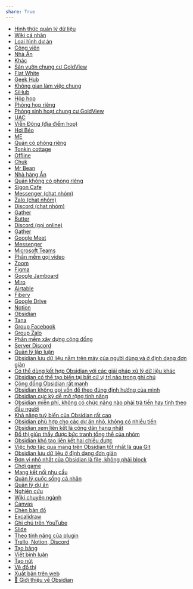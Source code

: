 ```yaml
---  
share: True  
---  
```

- [Hình thức quản lý dữ liệu](%F0%9F%93%9C%20T%C3%A0i%20nguy%C3%AAn/H%C3%ACnh%20th%E1%BB%A9c%20qu%E1%BA%A3n%20l%C3%BD%20d%E1%BB%AF%20li%E1%BB%87u/H%C3%ACnh%20th%E1%BB%A9c%20qu%E1%BA%A3n%20l%C3%BD%20d%E1%BB%AF%20li%E1%BB%87u.md.md)  
- [Wiki cá nhân](%F0%9F%93%9C%20T%C3%A0i%20nguy%C3%AAn/H%C3%ACnh%20th%E1%BB%A9c%20qu%E1%BA%A3n%20l%C3%BD%20d%E1%BB%AF%20li%E1%BB%87u/Wiki%20c%C3%A1%20nh%C3%A2n.md.md)  
- [Loại hình dự án](%F0%9F%93%9C%20T%C3%A0i%20nguy%C3%AAn/Lo%E1%BA%A1i%20h%C3%ACnh%20d%E1%BB%B1%20%C3%A1n.md.md)  
- [Công viên](%F0%9F%93%9C%20T%C3%A0i%20nguy%C3%AAn/N%C6%A1i%20g%E1%BA%B7p%20m%E1%BA%B7t%20offline/Kh%C3%A1c/C%C3%B4ng%20vi%C3%AAn.md.md)  
- [Nhà Ân](%F0%9F%93%9C%20T%C3%A0i%20nguy%C3%AAn/N%C6%A1i%20g%E1%BA%B7p%20m%E1%BA%B7t%20offline/Kh%C3%A1c/Nh%C3%A0%20%C3%82n.md.md)  
- [Khác](%F0%9F%93%9C%20T%C3%A0i%20nguy%C3%AAn/N%C6%A1i%20g%E1%BA%B7p%20m%E1%BA%B7t%20offline/Kh%C3%A1c/Kh%C3%A1c.md.md)  
- [Sân vườn chung cư GoldView](%F0%9F%93%9C%20T%C3%A0i%20nguy%C3%AAn/N%C6%A1i%20g%E1%BA%B7p%20m%E1%BA%B7t%20offline/Kh%C3%A1c/S%C3%A2n%20v%C6%B0%E1%BB%9Dn%20chung%20c%C6%B0%20GoldView.md.md)  
- [Flat White](%F0%9F%93%9C%20T%C3%A0i%20nguy%C3%AAn/N%C6%A1i%20g%E1%BA%B7p%20m%E1%BA%B7t%20offline/Kh%C3%B4ng%20gian%20l%C3%A0m%20vi%E1%BB%87c%20chung/Flat%20White.md.md)  
- [Geek Hub](%F0%9F%93%9C%20T%C3%A0i%20nguy%C3%AAn/N%C6%A1i%20g%E1%BA%B7p%20m%E1%BA%B7t%20offline/Kh%C3%B4ng%20gian%20l%C3%A0m%20vi%E1%BB%87c%20chung/Geek%20Hub.md.md)  
- [Không gian làm việc chung](%F0%9F%93%9C%20T%C3%A0i%20nguy%C3%AAn/N%C6%A1i%20g%E1%BA%B7p%20m%E1%BA%B7t%20offline/Kh%C3%B4ng%20gian%20l%C3%A0m%20vi%E1%BB%87c%20chung/Kh%C3%B4ng%20gian%20l%C3%A0m%20vi%E1%BB%87c%20chung.md.md)  
- [SiHub](%F0%9F%93%9C%20T%C3%A0i%20nguy%C3%AAn/N%C6%A1i%20g%E1%BA%B7p%20m%E1%BA%B7t%20offline/Kh%C3%B4ng%20gian%20l%C3%A0m%20vi%E1%BB%87c%20chung/SiHub.md.md)  
- [Hộp họp](%F0%9F%93%9C%20T%C3%A0i%20nguy%C3%AAn/N%C6%A1i%20g%E1%BA%B7p%20m%E1%BA%B7t%20offline/Ph%C3%B2ng%20h%E1%BB%8Dp%20ri%C3%AAng/H%E1%BB%99p%20h%E1%BB%8Dp.md.md)  
- [Phòng họp riêng](%F0%9F%93%9C%20T%C3%A0i%20nguy%C3%AAn/N%C6%A1i%20g%E1%BA%B7p%20m%E1%BA%B7t%20offline/Ph%C3%B2ng%20h%E1%BB%8Dp%20ri%C3%AAng/Ph%C3%B2ng%20h%E1%BB%8Dp%20ri%C3%AAng.md.md)  
- [Phòng sinh hoạt chung cư GoldView](%F0%9F%93%9C%20T%C3%A0i%20nguy%C3%AAn/N%C6%A1i%20g%E1%BA%B7p%20m%E1%BA%B7t%20offline/Ph%C3%B2ng%20h%E1%BB%8Dp%20ri%C3%AAng/Ph%C3%B2ng%20sinh%20ho%E1%BA%A1t%20chung%20c%C6%B0%20GoldView.md.md)  
- [UAC](%F0%9F%93%9C%20T%C3%A0i%20nguy%C3%AAn/N%C6%A1i%20g%E1%BA%B7p%20m%E1%BA%B7t%20offline/Ph%C3%B2ng%20h%E1%BB%8Dp%20ri%C3%AAng/UAC.md.md)  
- [Viễn Đông (địa điểm họp)](%F0%9F%93%9C%20T%C3%A0i%20nguy%C3%AAn/N%C6%A1i%20g%E1%BA%B7p%20m%E1%BA%B7t%20offline/Ph%C3%B2ng%20h%E1%BB%8Dp%20ri%C3%AAng/Vi%E1%BB%85n%20%C4%90%C3%B4ng%20(%C4%91%E1%BB%8Ba%20%C4%91i%E1%BB%83m%20h%E1%BB%8Dp).md.md)  
- [Hơi Béo](%F0%9F%93%9C%20T%C3%A0i%20nguy%C3%AAn/N%C6%A1i%20g%E1%BA%B7p%20m%E1%BA%B7t%20offline/Qu%C3%A1n%20c%C3%B3%20ph%C3%B2ng%20ri%C3%AAng/H%C6%A1i%20B%C3%A9o.md.md)  
- [ME](%F0%9F%93%9C%20T%C3%A0i%20nguy%C3%AAn/N%C6%A1i%20g%E1%BA%B7p%20m%E1%BA%B7t%20offline/Qu%C3%A1n%20c%C3%B3%20ph%C3%B2ng%20ri%C3%AAng/ME.md.md)  
- [Quán có phòng riêng](%F0%9F%93%9C%20T%C3%A0i%20nguy%C3%AAn/N%C6%A1i%20g%E1%BA%B7p%20m%E1%BA%B7t%20offline/Qu%C3%A1n%20c%C3%B3%20ph%C3%B2ng%20ri%C3%AAng/Qu%C3%A1n%20c%C3%B3%20ph%C3%B2ng%20ri%C3%AAng.md.md)  
- [Tonkin cottage](%F0%9F%93%9C%20T%C3%A0i%20nguy%C3%AAn/N%C6%A1i%20g%E1%BA%B7p%20m%E1%BA%B7t%20offline/Qu%C3%A1n%20c%C3%B3%20ph%C3%B2ng%20ri%C3%AAng/Tonkin%20cottage.md.md)  
- [Offline](%F0%9F%93%9C%20T%C3%A0i%20nguy%C3%AAn/N%C6%A1i%20g%E1%BA%B7p%20m%E1%BA%B7t%20offline/Offline.md.md)  
- [Chuk](%F0%9F%93%9C%20T%C3%A0i%20nguy%C3%AAn/N%C6%A1i%20g%E1%BA%B7p%20m%E1%BA%B7t%20offline/Qu%C3%A1n%20kh%C3%B4ng%20c%C3%B3%20ph%C3%B2ng%20ri%C3%AAng/Chuk.md.md)  
- [Mr Bean](%F0%9F%93%9C%20T%C3%A0i%20nguy%C3%AAn/N%C6%A1i%20g%E1%BA%B7p%20m%E1%BA%B7t%20offline/Qu%C3%A1n%20kh%C3%B4ng%20c%C3%B3%20ph%C3%B2ng%20ri%C3%AAng/Mr%20Bean.md.md)  
- [Nhà hàng Ấn](%F0%9F%93%9C%20T%C3%A0i%20nguy%C3%AAn/N%C6%A1i%20g%E1%BA%B7p%20m%E1%BA%B7t%20offline/Qu%C3%A1n%20kh%C3%B4ng%20c%C3%B3%20ph%C3%B2ng%20ri%C3%AAng/Nh%C3%A0%20h%C3%A0ng%20%E1%BA%A4n.md.md)  
- [Quán không có phòng riêng](%F0%9F%93%9C%20T%C3%A0i%20nguy%C3%AAn/N%C6%A1i%20g%E1%BA%B7p%20m%E1%BA%B7t%20offline/Qu%C3%A1n%20kh%C3%B4ng%20c%C3%B3%20ph%C3%B2ng%20ri%C3%AAng/Qu%C3%A1n%20kh%C3%B4ng%20c%C3%B3%20ph%C3%B2ng%20ri%C3%AAng.md.md)  
- [Sigon Cafe](%F0%9F%93%9C%20T%C3%A0i%20nguy%C3%AAn/N%C6%A1i%20g%E1%BA%B7p%20m%E1%BA%B7t%20offline/Qu%C3%A1n%20kh%C3%B4ng%20c%C3%B3%20ph%C3%B2ng%20ri%C3%AAng/Sigon%20Cafe.md.md)  
- [Messenger (chat nhóm)](%F0%9F%93%9C%20T%C3%A0i%20nguy%C3%AAn/Ph%E1%BA%A7n%20m%E1%BB%81m%20l%C3%A0m%20vi%E1%BB%87c%20nh%C3%B3m%20(groupware)/Ph%E1%BA%A7n%20m%E1%BB%81m%20chat%20nh%C3%B3m/Messenger%20(chat%20nh%C3%B3m).md.md)  
- [Zalo (chat nhóm)](%F0%9F%93%9C%20T%C3%A0i%20nguy%C3%AAn/Ph%E1%BA%A7n%20m%E1%BB%81m%20l%C3%A0m%20vi%E1%BB%87c%20nh%C3%B3m%20(groupware)/Ph%E1%BA%A7n%20m%E1%BB%81m%20chat%20nh%C3%B3m/Zalo%20(chat%20nh%C3%B3m).md.md)  
- [Discord (chat nhóm)](%F0%9F%93%9C%20T%C3%A0i%20nguy%C3%AAn/Ph%E1%BA%A7n%20m%E1%BB%81m%20l%C3%A0m%20vi%E1%BB%87c%20nh%C3%B3m%20(groupware)/Ph%E1%BA%A7n%20m%E1%BB%81m%20chat%20nh%C3%B3m/Discord%20(chat%20nh%C3%B3m).md.md)  
- [Gather](%F0%9F%93%9C%20T%C3%A0i%20nguy%C3%AAn/Ph%E1%BA%A7n%20m%E1%BB%81m%20l%C3%A0m%20vi%E1%BB%87c%20nh%C3%B3m%20(groupware)/Ph%E1%BA%A7n%20m%E1%BB%81m%20chat%20nh%C3%B3m/Gather.md.md)  
- [Butter](%F0%9F%93%9C%20T%C3%A0i%20nguy%C3%AAn/Ph%E1%BA%A7n%20m%E1%BB%81m%20l%C3%A0m%20vi%E1%BB%87c%20nh%C3%B3m%20(groupware)/Ph%E1%BA%A7n%20m%E1%BB%81m%20g%E1%BB%8Di%20video/Butter.md.md)  
- [Discord (gọi online)](%F0%9F%93%9C%20T%C3%A0i%20nguy%C3%AAn/Ph%E1%BA%A7n%20m%E1%BB%81m%20l%C3%A0m%20vi%E1%BB%87c%20nh%C3%B3m%20(groupware)/Ph%E1%BA%A7n%20m%E1%BB%81m%20g%E1%BB%8Di%20video/Discord%20(g%E1%BB%8Di%20online).md.md)  
- [Gather](%F0%9F%93%9C%20T%C3%A0i%20nguy%C3%AAn/Ph%E1%BA%A7n%20m%E1%BB%81m%20l%C3%A0m%20vi%E1%BB%87c%20nh%C3%B3m%20(groupware)/Ph%E1%BA%A7n%20m%E1%BB%81m%20g%E1%BB%8Di%20video/Gather.md.md)  
- [Google Meet](%F0%9F%93%9C%20T%C3%A0i%20nguy%C3%AAn/Ph%E1%BA%A7n%20m%E1%BB%81m%20l%C3%A0m%20vi%E1%BB%87c%20nh%C3%B3m%20(groupware)/Ph%E1%BA%A7n%20m%E1%BB%81m%20g%E1%BB%8Di%20video/Google%20Meet.md.md)  
- [Messenger](%F0%9F%93%9C%20T%C3%A0i%20nguy%C3%AAn/Ph%E1%BA%A7n%20m%E1%BB%81m%20l%C3%A0m%20vi%E1%BB%87c%20nh%C3%B3m%20(groupware)/Ph%E1%BA%A7n%20m%E1%BB%81m%20g%E1%BB%8Di%20video/Messenger.md.md)  
- [Microsoft Teams](%F0%9F%93%9C%20T%C3%A0i%20nguy%C3%AAn/Ph%E1%BA%A7n%20m%E1%BB%81m%20l%C3%A0m%20vi%E1%BB%87c%20nh%C3%B3m%20(groupware)/Ph%E1%BA%A7n%20m%E1%BB%81m%20g%E1%BB%8Di%20video/Microsoft%20Teams.md.md)  
- [Phần mềm gọi video](%F0%9F%93%9C%20T%C3%A0i%20nguy%C3%AAn/Ph%E1%BA%A7n%20m%E1%BB%81m%20l%C3%A0m%20vi%E1%BB%87c%20nh%C3%B3m%20(groupware)/Ph%E1%BA%A7n%20m%E1%BB%81m%20g%E1%BB%8Di%20video/Ph%E1%BA%A7n%20m%E1%BB%81m%20g%E1%BB%8Di%20video.md.md)  
- [Zoom](%F0%9F%93%9C%20T%C3%A0i%20nguy%C3%AAn/Ph%E1%BA%A7n%20m%E1%BB%81m%20l%C3%A0m%20vi%E1%BB%87c%20nh%C3%B3m%20(groupware)/Ph%E1%BA%A7n%20m%E1%BB%81m%20g%E1%BB%8Di%20video/Zoom.md.md)  
- [Figma](%F0%9F%93%9C%20T%C3%A0i%20nguy%C3%AAn/Ph%E1%BA%A7n%20m%E1%BB%81m%20l%C3%A0m%20vi%E1%BB%87c%20nh%C3%B3m%20(groupware)/Ph%E1%BA%A7n%20m%E1%BB%81m%20minh%20ho%E1%BA%A1%20cho%20nh%C3%B3m/Figma.md.md)  
- [Google Jamboard](%F0%9F%93%9C%20T%C3%A0i%20nguy%C3%AAn/Ph%E1%BA%A7n%20m%E1%BB%81m%20l%C3%A0m%20vi%E1%BB%87c%20nh%C3%B3m%20(groupware)/Ph%E1%BA%A7n%20m%E1%BB%81m%20minh%20ho%E1%BA%A1%20cho%20nh%C3%B3m/Google%20Jamboard.md.md)  
- [Miro](%F0%9F%93%9C%20T%C3%A0i%20nguy%C3%AAn/Ph%E1%BA%A7n%20m%E1%BB%81m%20l%C3%A0m%20vi%E1%BB%87c%20nh%C3%B3m%20(groupware)/Ph%E1%BA%A7n%20m%E1%BB%81m%20minh%20ho%E1%BA%A1%20cho%20nh%C3%B3m/Miro.md.md)  
- [Airtable](%F0%9F%93%9C%20T%C3%A0i%20nguy%C3%AAn/Ph%E1%BA%A7n%20m%E1%BB%81m%20l%C3%A0m%20vi%E1%BB%87c%20nh%C3%B3m%20(groupware)/Ph%E1%BA%A7n%20m%E1%BB%81m%20qu%E1%BA%A3n%20l%C3%BD%20c%C3%B4ng%20vi%E1%BB%87c/Airtable.md.md)  
- [Fibery](%F0%9F%93%9C%20T%C3%A0i%20nguy%C3%AAn/Ph%E1%BA%A7n%20m%E1%BB%81m%20l%C3%A0m%20vi%E1%BB%87c%20nh%C3%B3m%20(groupware)/Ph%E1%BA%A7n%20m%E1%BB%81m%20qu%E1%BA%A3n%20l%C3%BD%20c%C3%B4ng%20vi%E1%BB%87c/Fibery.md.md)  
- [Google Drive](%F0%9F%93%9C%20T%C3%A0i%20nguy%C3%AAn/Ph%E1%BA%A7n%20m%E1%BB%81m%20l%C3%A0m%20vi%E1%BB%87c%20nh%C3%B3m%20(groupware)/Ph%E1%BA%A7n%20m%E1%BB%81m%20qu%E1%BA%A3n%20l%C3%BD%20c%C3%B4ng%20vi%E1%BB%87c/Google%20Drive.md.md)  
- [Notion](%F0%9F%93%9C%20T%C3%A0i%20nguy%C3%AAn/Ph%E1%BA%A7n%20m%E1%BB%81m%20l%C3%A0m%20vi%E1%BB%87c%20nh%C3%B3m%20(groupware)/Ph%E1%BA%A7n%20m%E1%BB%81m%20qu%E1%BA%A3n%20l%C3%BD%20c%C3%B4ng%20vi%E1%BB%87c/Notion.md.md)  
- [Obsidian](%F0%9F%93%9C%20T%C3%A0i%20nguy%C3%AAn/Ph%E1%BA%A7n%20m%E1%BB%81m%20l%C3%A0m%20vi%E1%BB%87c%20nh%C3%B3m%20(groupware)/Ph%E1%BA%A7n%20m%E1%BB%81m%20qu%E1%BA%A3n%20l%C3%BD%20c%C3%B4ng%20vi%E1%BB%87c/Obsidian.md.md)  
- [Tana](%F0%9F%93%9C%20T%C3%A0i%20nguy%C3%AAn/Ph%E1%BA%A7n%20m%E1%BB%81m%20l%C3%A0m%20vi%E1%BB%87c%20nh%C3%B3m%20(groupware)/Ph%E1%BA%A7n%20m%E1%BB%81m%20qu%E1%BA%A3n%20l%C3%BD%20c%C3%B4ng%20vi%E1%BB%87c/Tana.md.md)  
- [Group Facebook](%F0%9F%93%9C%20T%C3%A0i%20nguy%C3%AAn/Ph%E1%BA%A7n%20m%E1%BB%81m%20l%C3%A0m%20vi%E1%BB%87c%20nh%C3%B3m%20(groupware)/Ph%E1%BA%A7n%20m%E1%BB%81m%20x%C3%A2y%20d%E1%BB%B1ng%20c%E1%BB%99ng%20%C4%91%E1%BB%93ng/Group%20Facebook.md.md)  
- [Group Zalo](%F0%9F%93%9C%20T%C3%A0i%20nguy%C3%AAn/Ph%E1%BA%A7n%20m%E1%BB%81m%20l%C3%A0m%20vi%E1%BB%87c%20nh%C3%B3m%20(groupware)/Ph%E1%BA%A7n%20m%E1%BB%81m%20x%C3%A2y%20d%E1%BB%B1ng%20c%E1%BB%99ng%20%C4%91%E1%BB%93ng/Group%20Zalo.md.md)  
- [Phần mềm xây dựng cộng đồng](%F0%9F%93%9C%20T%C3%A0i%20nguy%C3%AAn/Ph%E1%BA%A7n%20m%E1%BB%81m%20l%C3%A0m%20vi%E1%BB%87c%20nh%C3%B3m%20(groupware)/Ph%E1%BA%A7n%20m%E1%BB%81m%20x%C3%A2y%20d%E1%BB%B1ng%20c%E1%BB%99ng%20%C4%91%E1%BB%93ng/Ph%E1%BA%A7n%20m%E1%BB%81m%20x%C3%A2y%20d%E1%BB%B1ng%20c%E1%BB%99ng%20%C4%91%E1%BB%93ng.md.md)  
- [Server Discord](%F0%9F%93%9C%20T%C3%A0i%20nguy%C3%AAn/Ph%E1%BA%A7n%20m%E1%BB%81m%20l%C3%A0m%20vi%E1%BB%87c%20nh%C3%B3m%20(groupware)/Ph%E1%BA%A7n%20m%E1%BB%81m%20x%C3%A2y%20d%E1%BB%B1ng%20c%E1%BB%99ng%20%C4%91%E1%BB%93ng/Server%20Discord.md.md)  
- [Quản lý lập luận](%F0%9F%93%9C%20T%C3%A0i%20nguy%C3%AAn/Ph%E1%BA%A7n%20m%E1%BB%81m%20l%C3%A0m%20vi%E1%BB%87c%20nh%C3%B3m%20(groupware)/Qu%E1%BA%A3n%20l%C3%BD%20l%E1%BA%ADp%20lu%E1%BA%ADn.md.md)  
- [Obsidian lưu dữ liệu nằm trên máy của người dùng và ở định dạng đơn giản](%F0%9F%93%9C%20T%C3%A0i%20nguy%C3%AAn/%F0%9F%92%8E%20Gi%E1%BB%9Bi%20thi%E1%BB%87u%20v%E1%BB%81%20Obsidian/M%C3%B4%20t%E1%BA%A3%20v%E1%BB%81%20Obsidian/Obsidian%20l%C6%B0u%20d%E1%BB%AF%20li%E1%BB%87u%20n%E1%BA%B1m%20tr%C3%AAn%20m%C3%A1y%20c%E1%BB%A7a%20ng%C6%B0%E1%BB%9Di%20d%C3%B9ng%20v%C3%A0%20%E1%BB%9F%20%C4%91%E1%BB%8Bnh%20d%E1%BA%A1ng%20%C4%91%C6%A1n%20gi%E1%BA%A3n.md.md)  
- [Có thể dùng kết hợp Obsidian với các giải pháp xử lý dữ liệu khác](%F0%9F%93%9C%20T%C3%A0i%20nguy%C3%AAn/%F0%9F%92%8E%20Gi%E1%BB%9Bi%20thi%E1%BB%87u%20v%E1%BB%81%20Obsidian/M%C3%B4%20t%E1%BA%A3%20v%E1%BB%81%20Obsidian/%C4%90i%E1%BB%83m%20m%E1%BA%A1nh%20c%E1%BB%A7a%20Obsidian/C%C3%B3%20th%E1%BB%83%20d%C3%B9ng%20k%E1%BA%BFt%20h%E1%BB%A3p%20Obsidian%20v%E1%BB%9Bi%20c%C3%A1c%20gi%E1%BA%A3i%20ph%C3%A1p%20x%E1%BB%AD%20l%C3%BD%20d%E1%BB%AF%20li%E1%BB%87u%20kh%C3%A1c.md.md)  
- [Obsidian có thể tạo biến tại bất cứ vị trí nào trong ghi chú](%F0%9F%93%9C%20T%C3%A0i%20nguy%C3%AAn/%F0%9F%92%8E%20Gi%E1%BB%9Bi%20thi%E1%BB%87u%20v%E1%BB%81%20Obsidian/M%C3%B4%20t%E1%BA%A3%20v%E1%BB%81%20Obsidian/%C4%90i%E1%BB%83m%20m%E1%BA%A1nh%20c%E1%BB%A7a%20Obsidian/Obsidian%20c%C3%B3%20th%E1%BB%83%20t%E1%BA%A1o%20bi%E1%BA%BFn%20t%E1%BA%A1i%20b%E1%BA%A5t%20c%E1%BB%A9%20v%E1%BB%8B%20tr%C3%AD%20n%C3%A0o%20trong%20ghi%20ch%C3%BA.md.md)  
- [Cộng đồng Obsidian rất mạnh](%F0%9F%93%9C%20T%C3%A0i%20nguy%C3%AAn/%F0%9F%92%8E%20Gi%E1%BB%9Bi%20thi%E1%BB%87u%20v%E1%BB%81%20Obsidian/M%C3%B4%20t%E1%BA%A3%20v%E1%BB%81%20Obsidian/%C4%90i%E1%BB%83m%20m%E1%BA%A1nh%20c%E1%BB%A7a%20Obsidian/C%E1%BB%99ng%20%C4%91%E1%BB%93ng%20Obsidian%20r%E1%BA%A5t%20m%E1%BA%A1nh.md.md)  
- [Obsidian không gọi vốn để theo đúng định hướng của mình](%F0%9F%93%9C%20T%C3%A0i%20nguy%C3%AAn/%F0%9F%92%8E%20Gi%E1%BB%9Bi%20thi%E1%BB%87u%20v%E1%BB%81%20Obsidian/M%C3%B4%20t%E1%BA%A3%20v%E1%BB%81%20Obsidian/%C4%90i%E1%BB%83m%20m%E1%BA%A1nh%20c%E1%BB%A7a%20Obsidian/Obsidian%20kh%C3%B4ng%20g%E1%BB%8Di%20v%E1%BB%91n%20%C4%91%E1%BB%83%20theo%20%C4%91%C3%BAng%20%C4%91%E1%BB%8Bnh%20h%C6%B0%E1%BB%9Bng%20c%E1%BB%A7a%20m%C3%ACnh.md.md)  
- [Obsidian cực kỳ dễ mở rộng tính năng](%F0%9F%93%9C%20T%C3%A0i%20nguy%C3%AAn/%F0%9F%92%8E%20Gi%E1%BB%9Bi%20thi%E1%BB%87u%20v%E1%BB%81%20Obsidian/M%C3%B4%20t%E1%BA%A3%20v%E1%BB%81%20Obsidian/%C4%90i%E1%BB%83m%20m%E1%BA%A1nh%20c%E1%BB%A7a%20Obsidian/Obsidian%20c%E1%BB%B1c%20k%E1%BB%B3%20d%E1%BB%85%20m%E1%BB%9F%20r%E1%BB%99ng%20t%C3%ADnh%20n%C4%83ng.md.md)  
- [Obsidian miễn phí, không có chức năng nào phải trả tiền hay tính theo đầu người](%F0%9F%93%9C%20T%C3%A0i%20nguy%C3%AAn/%F0%9F%92%8E%20Gi%E1%BB%9Bi%20thi%E1%BB%87u%20v%E1%BB%81%20Obsidian/M%C3%B4%20t%E1%BA%A3%20v%E1%BB%81%20Obsidian/%C4%90i%E1%BB%83m%20m%E1%BA%A1nh%20c%E1%BB%A7a%20Obsidian/Obsidian%20mi%E1%BB%85n%20ph%C3%AD,%20kh%C3%B4ng%20c%C3%B3%20ch%E1%BB%A9c%20n%C4%83ng%20n%C3%A0o%20ph%E1%BA%A3i%20tr%E1%BA%A3%20ti%E1%BB%81n%20hay%20t%C3%ADnh%20theo%20%C4%91%E1%BA%A7u%20ng%C6%B0%E1%BB%9Di.md.md)  
- [Khả năng tuỳ biến của Obsidian rất cao](%F0%9F%93%9C%20T%C3%A0i%20nguy%C3%AAn/%F0%9F%92%8E%20Gi%E1%BB%9Bi%20thi%E1%BB%87u%20v%E1%BB%81%20Obsidian/M%C3%B4%20t%E1%BA%A3%20v%E1%BB%81%20Obsidian/%C4%90i%E1%BB%83m%20m%E1%BA%A1nh%20c%E1%BB%A7a%20Obsidian/Kh%E1%BA%A3%20n%C4%83ng%20tu%E1%BB%B3%20bi%E1%BA%BFn%20c%E1%BB%A7a%20Obsidian%20r%E1%BA%A5t%20cao.md.md)  
- [Obsidian phù hợp cho các dự án nhỏ, không có nhiều tiền](%F0%9F%93%9C%20T%C3%A0i%20nguy%C3%AAn/%F0%9F%92%8E%20Gi%E1%BB%9Bi%20thi%E1%BB%87u%20v%E1%BB%81%20Obsidian/M%C3%B4%20t%E1%BA%A3%20v%E1%BB%81%20Obsidian/%C4%90i%E1%BB%83m%20m%E1%BA%A1nh%20c%E1%BB%A7a%20Obsidian/Obsidian%20ph%C3%B9%20h%E1%BB%A3p%20cho%20c%C3%A1c%20d%E1%BB%B1%20%C3%A1n%20nh%E1%BB%8F,%20kh%C3%B4ng%20c%C3%B3%20nhi%E1%BB%81u%20ti%E1%BB%81n.md.md)  
- [Obsidian xem liên kết là công dân hạng nhất](%F0%9F%93%9C%20T%C3%A0i%20nguy%C3%AAn/%F0%9F%92%8E%20Gi%E1%BB%9Bi%20thi%E1%BB%87u%20v%E1%BB%81%20Obsidian/M%C3%B4%20t%E1%BA%A3%20v%E1%BB%81%20Obsidian/%C4%90i%E1%BB%83m%20m%E1%BA%A1nh%20c%E1%BB%A7a%20Obsidian/Obsidian%20xem%20li%C3%AAn%20k%E1%BA%BFt%20l%C3%A0%20c%C3%B4ng%20d%C3%A2n%20h%E1%BA%A1ng%20nh%E1%BA%A5t.md.md)  
- [Đồ thị giúp thấy được bức tranh tổng thể của nhóm](%F0%9F%93%9C%20T%C3%A0i%20nguy%C3%AAn/%F0%9F%92%8E%20Gi%E1%BB%9Bi%20thi%E1%BB%87u%20v%E1%BB%81%20Obsidian/M%C3%B4%20t%E1%BA%A3%20v%E1%BB%81%20Obsidian/%C4%90i%E1%BB%83m%20m%E1%BA%A1nh%20c%E1%BB%A7a%20Obsidian/%C4%90%E1%BB%93%20th%E1%BB%8B%20gi%C3%BAp%20th%E1%BA%A5y%20%C4%91%C6%B0%E1%BB%A3c%20b%E1%BB%A9c%20tranh%20t%E1%BB%95ng%20th%E1%BB%83%20c%E1%BB%A7a%20nh%C3%B3m.md.md)  
- [Obsidian khó tạo liên kết hai chiều được](%F0%9F%93%9C%20T%C3%A0i%20nguy%C3%AAn/%F0%9F%92%8E%20Gi%E1%BB%9Bi%20thi%E1%BB%87u%20v%E1%BB%81%20Obsidian/M%C3%B4%20t%E1%BA%A3%20v%E1%BB%81%20Obsidian/%C4%90i%E1%BB%83m%20y%E1%BA%BFu%20c%E1%BB%A7a%20Obsidian/Obsidian%20kh%C3%B3%20t%E1%BA%A1o%20li%C3%AAn%20k%E1%BA%BFt%20hai%20chi%E1%BB%81u%20%C4%91%C6%B0%E1%BB%A3c.md.md)  
- [Việc hợp tác qua mạng trên Obsidian tốt nhất là qua Git](%F0%9F%93%9C%20T%C3%A0i%20nguy%C3%AAn/%F0%9F%92%8E%20Gi%E1%BB%9Bi%20thi%E1%BB%87u%20v%E1%BB%81%20Obsidian/M%C3%B4%20t%E1%BA%A3%20v%E1%BB%81%20Obsidian/%C4%90i%E1%BB%83m%20y%E1%BA%BFu%20c%E1%BB%A7a%20Obsidian/Vi%E1%BB%87c%20h%E1%BB%A3p%20t%C3%A1c%20qua%20m%E1%BA%A1ng%20tr%C3%AAn%20Obsidian%20t%E1%BB%91t%20nh%E1%BA%A5t%20l%C3%A0%20qua%20Git.md.md)  
- [Obsidian lưu dữ liệu ở định dạng đơn giản](%F0%9F%93%9C%20T%C3%A0i%20nguy%C3%AAn/%F0%9F%92%8E%20Gi%E1%BB%9Bi%20thi%E1%BB%87u%20v%E1%BB%81%20Obsidian/M%C3%B4%20t%E1%BA%A3%20v%E1%BB%81%20Obsidian/Obsidian%20l%C6%B0u%20d%E1%BB%AF%20li%E1%BB%87u%20%E1%BB%9F%20%C4%91%E1%BB%8Bnh%20d%E1%BA%A1ng%20%C4%91%C6%A1n%20gi%E1%BA%A3n.md.md)  
- [Đơn vị nhỏ nhất của Obsidian là file, không phải block](%F0%9F%93%9C%20T%C3%A0i%20nguy%C3%AAn/%F0%9F%92%8E%20Gi%E1%BB%9Bi%20thi%E1%BB%87u%20v%E1%BB%81%20Obsidian/M%C3%B4%20t%E1%BA%A3%20v%E1%BB%81%20Obsidian/%C4%90%C6%A1n%20v%E1%BB%8B%20nh%E1%BB%8F%20nh%E1%BA%A5t%20c%E1%BB%A7a%20Obsidian%20l%C3%A0%20file,%20kh%C3%B4ng%20ph%E1%BA%A3i%20block.md.md)  
- [Chơi game](%F0%9F%93%9C%20T%C3%A0i%20nguy%C3%AAn/%F0%9F%92%8E%20Gi%E1%BB%9Bi%20thi%E1%BB%87u%20v%E1%BB%81%20Obsidian/Theo%20m%E1%BB%A5c%20%C4%91%C3%ADch%20x%C3%A2y%20d%E1%BB%B1ng%20vault/Ch%C6%A1i%20game.md.md)  
- [Mạng kết nối nhu cầu](%F0%9F%93%9C%20T%C3%A0i%20nguy%C3%AAn/%F0%9F%92%8E%20Gi%E1%BB%9Bi%20thi%E1%BB%87u%20v%E1%BB%81%20Obsidian/Theo%20m%E1%BB%A5c%20%C4%91%C3%ADch%20x%C3%A2y%20d%E1%BB%B1ng%20vault/M%E1%BA%A1ng%20k%E1%BA%BFt%20n%E1%BB%91i%20nhu%20c%E1%BA%A7u.md.md)  
- [Quản lý cuộc sống cá nhân](%F0%9F%93%9C%20T%C3%A0i%20nguy%C3%AAn/%F0%9F%92%8E%20Gi%E1%BB%9Bi%20thi%E1%BB%87u%20v%E1%BB%81%20Obsidian/Theo%20m%E1%BB%A5c%20%C4%91%C3%ADch%20x%C3%A2y%20d%E1%BB%B1ng%20vault/Qu%E1%BA%A3n%20l%C3%BD%20cu%E1%BB%99c%20s%E1%BB%91ng%20c%C3%A1%20nh%C3%A2n.md.md)  
- [Quản lý dự án](%F0%9F%93%9C%20T%C3%A0i%20nguy%C3%AAn/%F0%9F%92%8E%20Gi%E1%BB%9Bi%20thi%E1%BB%87u%20v%E1%BB%81%20Obsidian/Theo%20m%E1%BB%A5c%20%C4%91%C3%ADch%20x%C3%A2y%20d%E1%BB%B1ng%20vault/Qu%E1%BA%A3n%20l%C3%BD%20d%E1%BB%B1%20%C3%A1n.md.md)  
- [Nghiên cứu](%F0%9F%93%9C%20T%C3%A0i%20nguy%C3%AAn/%F0%9F%92%8E%20Gi%E1%BB%9Bi%20thi%E1%BB%87u%20v%E1%BB%81%20Obsidian/Theo%20m%E1%BB%A5c%20%C4%91%C3%ADch%20x%C3%A2y%20d%E1%BB%B1ng%20vault/Nghi%C3%AAn%20c%E1%BB%A9u.md.md)  
- [Wiki chuyên ngành](%F0%9F%93%9C%20T%C3%A0i%20nguy%C3%AAn/%F0%9F%92%8E%20Gi%E1%BB%9Bi%20thi%E1%BB%87u%20v%E1%BB%81%20Obsidian/Theo%20m%E1%BB%A5c%20%C4%91%C3%ADch%20x%C3%A2y%20d%E1%BB%B1ng%20vault/Wiki%20chuy%C3%AAn%20ng%C3%A0nh.md.md)  
- [Canvas](%F0%9F%93%9C%20T%C3%A0i%20nguy%C3%AAn/%F0%9F%92%8E%20Gi%E1%BB%9Bi%20thi%E1%BB%87u%20v%E1%BB%81%20Obsidian/Theo%20t%C3%ADnh%20n%C4%83ng%20c%E1%BB%A7a%20plugin/Canvas.md.md)  
- [Chèn bản đồ](%F0%9F%93%9C%20T%C3%A0i%20nguy%C3%AAn/%F0%9F%92%8E%20Gi%E1%BB%9Bi%20thi%E1%BB%87u%20v%E1%BB%81%20Obsidian/Theo%20t%C3%ADnh%20n%C4%83ng%20c%E1%BB%A7a%20plugin/Ch%C3%A8n%20b%E1%BA%A3n%20%C4%91%E1%BB%93.md.md)  
- [Excalidraw](%F0%9F%93%9C%20T%C3%A0i%20nguy%C3%AAn/%F0%9F%92%8E%20Gi%E1%BB%9Bi%20thi%E1%BB%87u%20v%E1%BB%81%20Obsidian/Theo%20t%C3%ADnh%20n%C4%83ng%20c%E1%BB%A7a%20plugin/Excalidraw.md.md)  
- [Ghi chú trên YouTube](%F0%9F%93%9C%20T%C3%A0i%20nguy%C3%AAn/%F0%9F%92%8E%20Gi%E1%BB%9Bi%20thi%E1%BB%87u%20v%E1%BB%81%20Obsidian/Theo%20t%C3%ADnh%20n%C4%83ng%20c%E1%BB%A7a%20plugin/Ghi%20ch%C3%BA%20tr%C3%AAn%20YouTube.md.md)  
- [Slide](%F0%9F%93%9C%20T%C3%A0i%20nguy%C3%AAn/%F0%9F%92%8E%20Gi%E1%BB%9Bi%20thi%E1%BB%87u%20v%E1%BB%81%20Obsidian/Theo%20t%C3%ADnh%20n%C4%83ng%20c%E1%BB%A7a%20plugin/Slide.md.md)  
- [Theo tính năng của plugin](%F0%9F%93%9C%20T%C3%A0i%20nguy%C3%AAn/%F0%9F%92%8E%20Gi%E1%BB%9Bi%20thi%E1%BB%87u%20v%E1%BB%81%20Obsidian/Theo%20t%C3%ADnh%20n%C4%83ng%20c%E1%BB%A7a%20plugin/Theo%20t%C3%ADnh%20n%C4%83ng%20c%E1%BB%A7a%20plugin.md.md)  
- [Trello, Notion, Discord](%F0%9F%93%9C%20T%C3%A0i%20nguy%C3%AAn/%F0%9F%92%8E%20Gi%E1%BB%9Bi%20thi%E1%BB%87u%20v%E1%BB%81%20Obsidian/Theo%20t%C3%ADnh%20n%C4%83ng%20c%E1%BB%A7a%20plugin/Trello,%20Notion,%20Discord.md.md)  
- [Tạo bảng](%F0%9F%93%9C%20T%C3%A0i%20nguy%C3%AAn/%F0%9F%92%8E%20Gi%E1%BB%9Bi%20thi%E1%BB%87u%20v%E1%BB%81%20Obsidian/Theo%20t%C3%ADnh%20n%C4%83ng%20c%E1%BB%A7a%20plugin/T%E1%BA%A1o%20b%E1%BA%A3ng.md.md)  
- [Viết bình luận](%F0%9F%93%9C%20T%C3%A0i%20nguy%C3%AAn/%F0%9F%92%8E%20Gi%E1%BB%9Bi%20thi%E1%BB%87u%20v%E1%BB%81%20Obsidian/Theo%20t%C3%ADnh%20n%C4%83ng%20c%E1%BB%A7a%20plugin/Vi%E1%BA%BFt%20b%C3%ACnh%20lu%E1%BA%ADn.md.md)  
- [Tạo nút](%F0%9F%93%9C%20T%C3%A0i%20nguy%C3%AAn/%F0%9F%92%8E%20Gi%E1%BB%9Bi%20thi%E1%BB%87u%20v%E1%BB%81%20Obsidian/Theo%20t%C3%ADnh%20n%C4%83ng%20c%E1%BB%A7a%20plugin/T%E1%BA%A1o%20n%C3%BAt.md.md)  
- [Vẽ đồ thị](%F0%9F%93%9C%20T%C3%A0i%20nguy%C3%AAn/%F0%9F%92%8E%20Gi%E1%BB%9Bi%20thi%E1%BB%87u%20v%E1%BB%81%20Obsidian/Theo%20t%C3%ADnh%20n%C4%83ng%20c%E1%BB%A7a%20plugin/V%E1%BA%BD%20%C4%91%E1%BB%93%20th%E1%BB%8B.md.md)  
- [Xuất bản trên web](%F0%9F%93%9C%20T%C3%A0i%20nguy%C3%AAn/%F0%9F%92%8E%20Gi%E1%BB%9Bi%20thi%E1%BB%87u%20v%E1%BB%81%20Obsidian/Theo%20t%C3%ADnh%20n%C4%83ng%20c%E1%BB%A7a%20plugin/Xu%E1%BA%A5t%20b%E1%BA%A3n%20tr%C3%AAn%20web.md.md)  
- [💎 Giới thiệu về Obsidian](%F0%9F%93%9C%20T%C3%A0i%20nguy%C3%AAn/%F0%9F%92%8E%20Gi%E1%BB%9Bi%20thi%E1%BB%87u%20v%E1%BB%81%20Obsidian/%F0%9F%92%8E%20Gi%E1%BB%9Bi%20thi%E1%BB%87u%20v%E1%BB%81%20Obsidian.md.md)  
